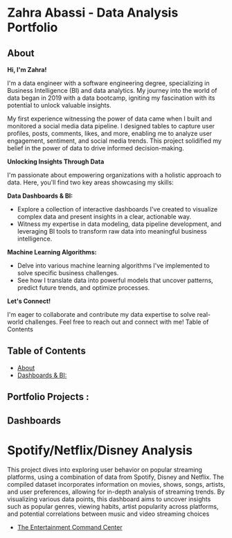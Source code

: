 # Zahra Abassi - Data Analysis Portfolio

## **About**

**Hi, I'm Zahra!**

I'm a data engineer with a software engineering degree, specializing in Business Intelligence (BI) and data analytics. My journey into the world of data began in 2019 with a data bootcamp, igniting my fascination with its potential to unlock valuable insights.

My first experience witnessing the power of data came when I built and monitored a social media data pipeline. I designed tables to capture user profiles, posts, comments, likes, and more, enabling me to analyze user engagement, sentiment, and social media trends. This project solidified my belief in the power of data to drive informed decision-making.

**Unlocking Insights Through Data**

I'm passionate about empowering organizations with a holistic approach to data. Here, you'll find two key areas showcasing my skills:

**Data Dashboards & BI:**

* Explore a collection of interactive dashboards I've created to visualize complex data and present insights in a clear, actionable way.
* Witness my expertise in data modeling, data pipeline development, and leveraging BI tools to transform raw data into meaningful business intelligence.

**Machine Learning Algorithms:**

* Delve into various machine learning algorithms I've implemented to solve specific business challenges.
* See how I translate data into powerful models that uncover patterns, predict future trends, and optimize processes.

**Let's Connect!**

I'm eager to collaborate and contribute my data expertise to solve real-world challenges. Feel free to reach out and connect with me!
Table of Contents

## **Table of Contents**

- [About](#about)
- [Dashboards & BI:](#Dashboards)




## **Portfolio Projects :**

## **Dashboards**

# Spotify/Netflix/Disney Analysis

This project dives into exploring user behavior on popular streaming platforms, using a combination of data from Spotify, Disney and Netflix. The compiled dataset incorporates information on movies, shows, songs, artists, and user preferences, allowing for in-depth analysis of streaming trends. By visualizing various data points, this dashboard aims to uncover insights such as popular genres, viewing habits, artist popularity across platforms, and potential correlations between music and video streaming choices
  * [The Entertainment Command Center](https://github.com/Zahrabassi/Portfolio-Data/blob/main/The%20Entertainment%20Command%20Center.pbix)





